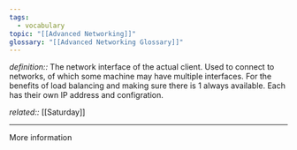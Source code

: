 ```yaml
---
tags:
  - vocabulary
topic: "[[Advanced Networking]]"
glossary: "[[Advanced Networking Glossary]]"
---
```

*definition::* The network interface of the actual client. Used to connect to networks, of which some machine may have multiple interfaces. For the benefits of load balancing and making sure there is 1 always available. Each has their own IP address and configration.

*related::* [[Saturday]]

---

More information